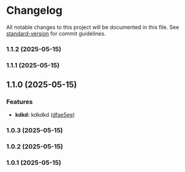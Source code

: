 # Changelog

All notable changes to this project will be documented in this file. See [standard-version](https://github.com/conventional-changelog/standard-version) for commit guidelines.

### 1.1.2 (2025-05-15)

### 1.1.1 (2025-05-15)

## 1.1.0 (2025-05-15)


### Features

* **kdkd:** kdkdkd ([dfae5ee](https://github.com/khunfloat/github-actions-lab/commit/dfae5eefdac5f29b35388d590f236797edf34e63))

### 1.0.3 (2025-05-15)

### 1.0.2 (2025-05-15)

### 1.0.1 (2025-05-15)
